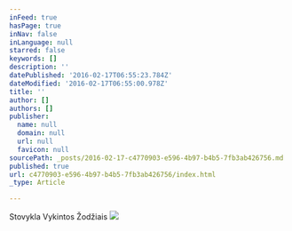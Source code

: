 ```yaml
---
inFeed: true
hasPage: true
inNav: false
inLanguage: null
starred: false
keywords: []
description: ''
datePublished: '2016-02-17T06:55:23.784Z'
dateModified: '2016-02-17T06:55:00.978Z'
title: ''
author: []
authors: []
publisher:
  name: null
  domain: null
  url: null
  favicon: null
sourcePath: _posts/2016-02-17-c4770903-e596-4b97-b4b5-7fb3ab426756.md
published: true
url: c4770903-e596-4b97-b4b5-7fb3ab426756/index.html
_type: Article

---
```

Stovykla Vykintos Žodžiais
![](https://the-grid-user-content.s3-us-west-2.amazonaws.com/0a0b7bd7-8088-4e59-8187-f88b67eb2287.jpg)